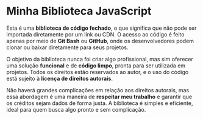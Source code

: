 # Minha Biblioteca JavaScript

Esta é uma **biblioteca de código fechado**, o que significa que não pode ser importada diretamente por um link ou CDN. O acesso ao código é feito apenas por meio de **Git Bash** ou **GitHub**, onde os desenvolvedores podem clonar ou baixar diretamente para seus projetos.

O objetivo da biblioteca nunca foi criar algo profissional, mas sim oferecer uma solução **funcional** e de **código limpo**, pronta para ser utilizada em projetos. Todos os direitos estão reservados ao autor, e o uso do código está sujeito à **licença de direitos autorais**.

Não haverá grandes complicações em relação aos direitos autorais, mas essa abordagem é uma maneira de **respeitar meu trabalho** e garantir que os créditos sejam dados de forma justa. A biblioteca é simples e eficiente, ideal para quem busca algo pronto e sem complicação.
